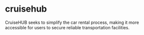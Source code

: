 # cruisehub
CruiseHUB seeks to simplify the car rental process, making it more accessible for users to secure reliable transportation facilities.
